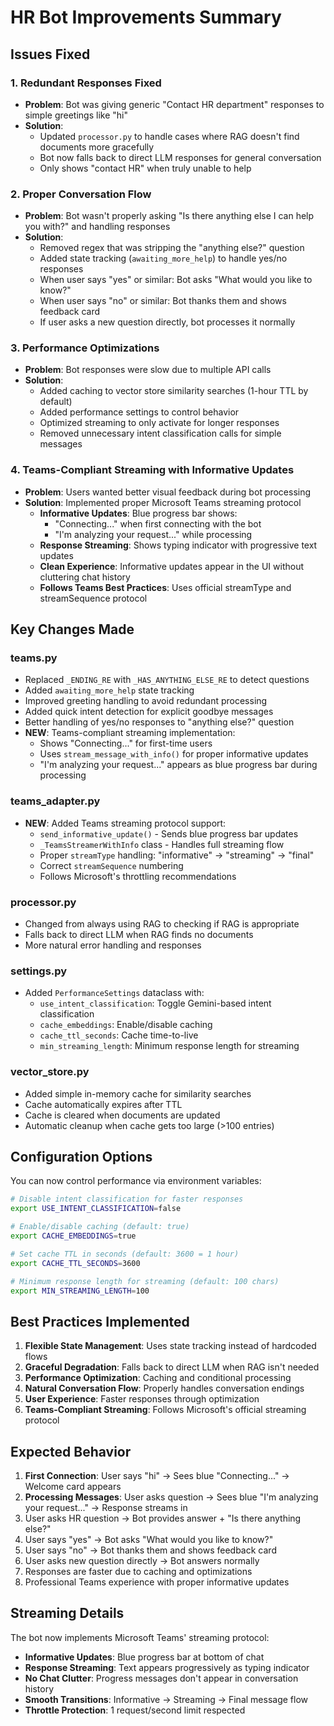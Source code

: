 # HR Bot Improvements Summary

## Issues Fixed

### 1. Redundant Responses Fixed
- **Problem**: Bot was giving generic "Contact HR department" responses to simple greetings like "hi"
- **Solution**: 
  - Updated `processor.py` to handle cases where RAG doesn't find documents more gracefully
  - Bot now falls back to direct LLM responses for general conversation
  - Only shows "contact HR" when truly unable to help

### 2. Proper Conversation Flow
- **Problem**: Bot wasn't properly asking "Is there anything else I can help you with?" and handling responses
- **Solution**:
  - Removed regex that was stripping the "anything else?" question
  - Added state tracking (`awaiting_more_help`) to handle yes/no responses
  - When user says "yes" or similar: Bot asks "What would you like to know?"
  - When user says "no" or similar: Bot thanks them and shows feedback card
  - If user asks a new question directly, bot processes it normally

### 3. Performance Optimizations
- **Problem**: Bot responses were slow due to multiple API calls
- **Solution**:
  - Added caching to vector store similarity searches (1-hour TTL by default)
  - Added performance settings to control behavior
  - Optimized streaming to only activate for longer responses
  - Removed unnecessary intent classification calls for simple messages

### 4. Teams-Compliant Streaming with Informative Updates
- **Problem**: Users wanted better visual feedback during bot processing
- **Solution**: Implemented proper Microsoft Teams streaming protocol
  - **Informative Updates**: Blue progress bar shows:
    - "Connecting..." when first connecting with the bot
    - "I'm analyzing your request..." while processing
  - **Response Streaming**: Shows typing indicator with progressive text updates
  - **Clean Experience**: Informative updates appear in the UI without cluttering chat history
  - **Follows Teams Best Practices**: Uses official streamType and streamSequence protocol

## Key Changes Made

### teams.py
- Replaced `_ENDING_RE` with `_HAS_ANYTHING_ELSE_RE` to detect questions
- Added `awaiting_more_help` state tracking
- Improved greeting handling to avoid redundant processing
- Added quick intent detection for explicit goodbye messages
- Better handling of yes/no responses to "anything else?" question
- **NEW**: Teams-compliant streaming implementation:
  - Shows "Connecting..." for first-time users
  - Uses `stream_message_with_info()` for proper informative updates
  - "I'm analyzing your request..." appears as blue progress bar during processing

### teams_adapter.py
- **NEW**: Added Teams streaming protocol support:
  - `send_informative_update()` - Sends blue progress bar updates
  - `_TeamsStreamerWithInfo` class - Handles full streaming flow
  - Proper `streamType` handling: "informative" → "streaming" → "final"
  - Correct `streamSequence` numbering
  - Follows Microsoft's throttling recommendations

### processor.py  
- Changed from always using RAG to checking if RAG is appropriate
- Falls back to direct LLM when RAG finds no documents
- More natural error handling and responses

### settings.py
- Added `PerformanceSettings` dataclass with:
  - `use_intent_classification`: Toggle Gemini-based intent classification
  - `cache_embeddings`: Enable/disable caching
  - `cache_ttl_seconds`: Cache time-to-live
  - `min_streaming_length`: Minimum response length for streaming

### vector_store.py
- Added simple in-memory cache for similarity searches
- Cache automatically expires after TTL
- Cache is cleared when documents are updated
- Automatic cleanup when cache gets too large (>100 entries)

## Configuration Options

You can now control performance via environment variables:
```bash
# Disable intent classification for faster responses
export USE_INTENT_CLASSIFICATION=false

# Enable/disable caching (default: true)
export CACHE_EMBEDDINGS=true

# Set cache TTL in seconds (default: 3600 = 1 hour)
export CACHE_TTL_SECONDS=3600

# Minimum response length for streaming (default: 100 chars)
export MIN_STREAMING_LENGTH=100
```

## Best Practices Implemented

1. **Flexible State Management**: Uses state tracking instead of hardcoded flows
2. **Graceful Degradation**: Falls back to direct LLM when RAG isn't needed
3. **Performance Optimization**: Caching and conditional processing
4. **Natural Conversation Flow**: Properly handles conversation endings
5. **User Experience**: Faster responses through optimization
6. **Teams-Compliant Streaming**: Follows Microsoft's official streaming protocol

## Expected Behavior

1. **First Connection**: User says "hi" → Sees blue "Connecting..." → Welcome card appears
2. **Processing Messages**: User asks question → Sees blue "I'm analyzing your request..." → Response streams in
3. User asks HR question → Bot provides answer + "Is there anything else?"
4. User says "yes" → Bot asks "What would you like to know?"
5. User says "no" → Bot thanks them and shows feedback card
6. User asks new question directly → Bot answers normally
7. Responses are faster due to caching and optimizations
8. Professional Teams experience with proper informative updates

## Streaming Details

The bot now implements Microsoft Teams' streaming protocol:
- **Informative Updates**: Blue progress bar at bottom of chat
- **Response Streaming**: Text appears progressively as typing indicator
- **No Chat Clutter**: Progress messages don't appear in conversation history
- **Smooth Transitions**: Informative → Streaming → Final message flow
- **Throttle Protection**: 1 request/second limit respected 